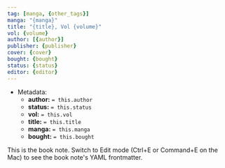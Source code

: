 ```yaml
---
tag: [manga, {other_tags}]
manga: "{manga}"
title: "{title}, Vol {volume}"
vol: {volume}
author: [{author}]
publisher: {publisher}
cover: {cover}
bought: {bought}
status: {status}
editor: {editor}
---
```



- Metadata:
	- **author:** `= this.author`
	- **status:** `= this.status`
	- **vol:** `= this.vol`
	- **title:** `= this.title`
	- **manga:** `= this.manga`
	- **bought:** `= this.bought`

This is the book note. Switch to Edit mode (Ctrl+E or Command+E on the Mac) to see the book note's YAML frontmatter.